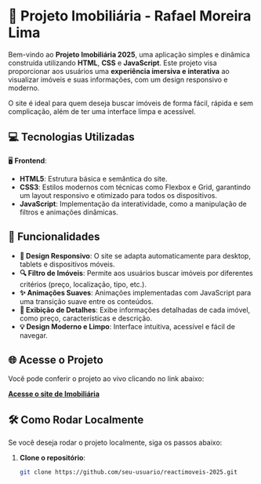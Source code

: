# 🚀 Projeto Imobiliária - Rafael Moreira Lima

Bem-vindo ao **Projeto Imobiliária 2025**, uma aplicação simples e dinâmica construída utilizando **HTML**, **CSS** e **JavaScript**. Este projeto visa proporcionar aos usuários uma **experiência imersiva e interativa** ao visualizar imóveis e suas informações, com um design responsivo e moderno.

O site é ideal para quem deseja buscar imóveis de forma fácil, rápida e sem complicação, além de ter uma interface limpa e acessível.

## 💻 Tecnologias Utilizadas

🖥️ **Frontend**:

- **HTML5**: Estrutura básica e semântica do site.
- **CSS3**: Estilos modernos com técnicas como Flexbox e Grid, garantindo um layout responsivo e otimizado para todos os dispositivos.
- **JavaScript**: Implementação da interatividade, como a manipulação de filtros e animações dinâmicas.

## 🌟 Funcionalidades

- **📱 Design Responsivo**: O site se adapta automaticamente para desktop, tablets e dispositivos móveis.
- **🔍 Filtro de Imóveis**: Permite aos usuários buscar imóveis por diferentes critérios (preço, localização, tipo, etc.).
- **✨ Animações Suaves**: Animações implementadas com JavaScript para uma transição suave entre os conteúdos.
- **📜 Exibição de Detalhes**: Exibe informações detalhadas de cada imóvel, como preço, características e descrição.
- **💡 Design Moderno e Limpo**: Interface intuitiva, acessível e fácil de navegar.

## 🌐 Acesse o Projeto

Você pode conferir o projeto ao vivo clicando no link abaixo:

[**Acesse o site de Imobiliária**](https://reactimoveis-2025.netlify.app)

## 🛠️ Como Rodar Localmente

Se você deseja rodar o projeto localmente, siga os passos abaixo:

1. **Clone o repositório**:
   ```bash
   git clone https://github.com/seu-usuario/reactimoveis-2025.git
